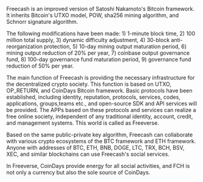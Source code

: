 Freecash is an improved version of Satoshi Nakamoto's Bitcoin framework. It inherits Bitcoin's UTXO model, POW, sha256 mining algorithm, and Schnorr signature algorithm.

The following modifications have been made: 1) 1-minute block time, 2) 100 million total supply, 3) dynamic difficulty adjustment, 4) 30-block anti-reorganization protection, 5) 10-day mining output maturation period, 6) mining output reduction of 20% per year, 7) coinbase output governance fund, 8) 100-day governance fund maturation period, 9) governance fund reduction of 50% per year.

The main function of Freecash is providing the necessary infrastructure for the decentralized crypto society. This function is based on UTXO, OP_RETURN, and CoinDays Bitcoin framework. Basic protocols have been established, including identity, reputation, protocols, services, codes, applications, groups,teams etc., and open-source SDK and API services will be provided. The APPs based on these protocols and services can realize a free online society, independent of any traditional identity, account, credit, and management systems. This world is called as Freeverse.

Based on the same public-private key algorithm, Freecash can collaborate with various crypto ecosystems of the BTC framework and ETH framework. Anyone with addresses of BTC, ETH, BNB, DOGE, LTC, TRX, BCH, BSV, XEC, and similar blockchains can use Freecash's social services.

In Freeverse, CoinDays provide energy for all social activities, and FCH is not only a currency but also the sole source of CoinDays.